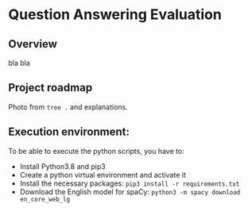 # Question Answering Evaluation

## Overview
bla bla

## Project roadmap
Photo from `tree .` and explanations.


## Execution environment:
To be able to execute the python scripts, you have to:
* Install Python3.8 and pip3
* Create a python virtual environment and activate it
* Install the necessary packages: `pip3 install -r requirements.txt`
* Download the English model for spaCy: `python3 -m spacy download en_core_web_lg`